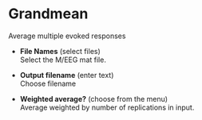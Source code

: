 # Grandmean  
Average multiple evoked responses

* **File Names** (select files)  
Select the M/EEG mat file.

* **Output filename** (enter text)  
Choose filename

* **Weighted average?** (choose from the menu)  
Average weighted by number of replications in input.
